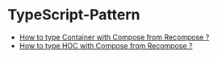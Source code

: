 # TypeScript-Pattern

- [How to type Container with Compose from Recompose ?](./recompose/how-to-type-container-with-compose.md)
- [How to type HOC with Compose from Recompose ?](./recompose/how-to-type-hoc-with-compose.md)
